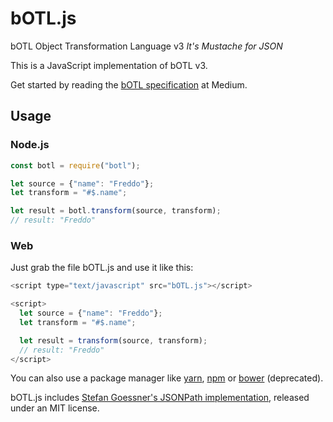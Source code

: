 # bOTL.js
bOTL Object Transformation Language v3
_It's Mustache for JSON_

This is a JavaScript implementation of bOTL v3.

Get started by reading the [bOTL specification](https://medium.com/@emlynoregan/botl-object-transformation-language-35ed297c6671) at Medium.

## Usage
### Node.js
```javascript
const botl = require("botl");

let source = {"name": "Freddo"};
let transform = "#$.name";

let result = botl.transform(source, transform);
// result: "Freddo" 
```

### Web
Just grab the file bOTL.js and use it like this:

```javascript
<script type="text/javascript" src="bOTL.js"></script>

<script>
  let source = {"name": "Freddo"};
  let transform = "#$.name";

  let result = transform(source, transform);
  // result: "Freddo"
</script>
```

You can also use a package manager like [yarn](https://yarnpkg.com/), [npm](https://www.npmjs.com) or [bower](https://bower.io/) (deprecated).

bOTL.js includes [Stefan Goessner's JSONPath implementation](https://code.google.com/p/jsonpath/), released under an MIT license.
